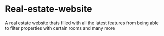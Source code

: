 # Real-estate-website
A real estate website thats filled with all the latest features from being able to filter properties with certain rooms and many more
